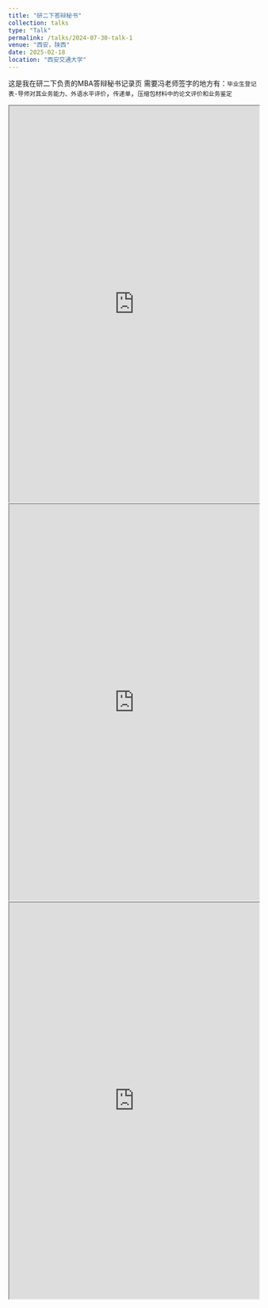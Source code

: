 ```yaml
---
title: "研二下答辩秘书"
collection: talks
type: "Talk"
permalink: /talks/2024-07-30-talk-1
venue: "西安，陕西"
date: 2025-02-18
location: "西安交通大学"
---
```



这是我在研二下负责的MBA答辩秘书记录页
需要冯老师签字的地方有：`毕业生登记表-导师对其业务能力、外语水平评价`，`传递单`，`压缩包材料中的论文评价和业务鉴定`
<iframe src="https://sk8-j.github.io/files/2025年上半年MBA（EMBA）论文答辩及离校流程（2025.01修订）.pdf" width="100%" height="800px"></iframe>
<iframe src="https://sk8-j.github.io/files/2025年上半年MBA（EMBA）答辩安排.pdf" width="100%" height="800px"></iframe>
<iframe src="http://113.142.162.14:40061/i/2025/02/20/qhwz31.pdf)" width="100%" height="800px"></iframe>
